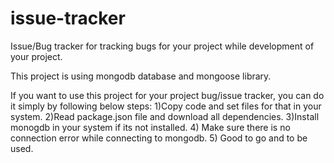 # issue-tracker
Issue/Bug tracker for tracking bugs for your project while development of your project. 

This project is using mongodb database and mongoose library.

If you want to use this project for your project bug/issue tracker, you can do it simply by following below steps:
1)Copy code and set files for that in your system.
2)Read package.json file and download all dependencies.
3)Install monogdb in your system if its not installed.
4) Make sure there is no connection error while connecting to mongodb.
5) Good to go and to be used.
